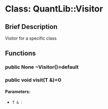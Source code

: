 # Class: QuantLib::Visitor

## Brief Description
Visitor for a specific class 

## Functions
### public None ~Visitor()=default


### public void visit(T &)=0

#### Parameters:
- `T & `: 

